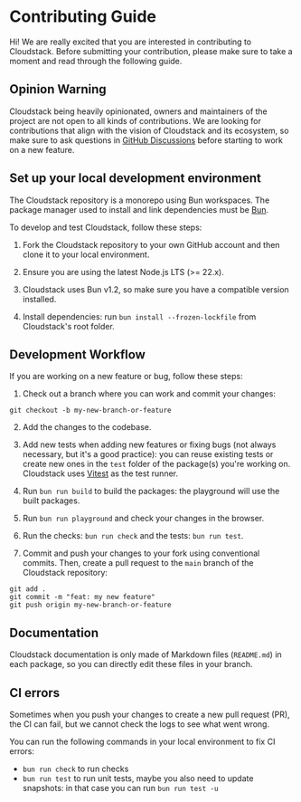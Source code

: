 # Contributing Guide

Hi! We are really excited that you are interested in contributing to Cloudstack. Before submitting your contribution, please make sure to take a moment and read through the following guide.

## Opinion Warning

Cloudstack being heavily opinionated, owners and maintainers of the project are not open to all kinds of contributions. We are looking for contributions that align with the vision of Cloudstack and its ecosystem, so make sure to ask questions in [GitHub Discussions](https://github.com/kevinmarrec/cloudstack/discussions) before starting to work on a new feature.

## Set up your local development environment

The Cloudstack repository is a monorepo using Bun workspaces. The package manager used to install and link dependencies must be [Bun](https://bun.sh).

To develop and test Cloudstack, follow these steps:

1. Fork the Cloudstack repository to your own GitHub account and then clone it to your local environment.

2. Ensure you are using the latest Node.js LTS (>= 22.x).

3. Cloudstack uses Bun v1.2, so make sure you have a compatible version installed.

4. Install dependencies: run `bun install --frozen-lockfile` from Cloudstack's root folder.

## Development Workflow

If you are working on a new feature or bug, follow these steps:

1. Check out a branch where you can work and commit your changes:

```shell
git checkout -b my-new-branch-or-feature
```

2. Add the changes to the codebase.

3. Add new tests when adding new features or fixing bugs (not always necessary, but it's a good practice): you can reuse existing tests or create new ones in the `test` folder of the package(s) you're working on. Cloudstack uses [Vitest](https://vitest.dev) as the test runner.

4. Run `bun run build` to build the packages: the playground will use the built packages.

5. Run `bun run playground` and check your changes in the browser.

6. Run the checks: `bun run check` and the tests: `bun run test`.

7. Commit and push your changes to your fork using conventional commits. Then, create a pull request to the `main` branch of the Cloudstack repository:

```shell
git add .
git commit -m "feat: my new feature"
git push origin my-new-branch-or-feature
```

## Documentation

Cloudstack documentation is only made of Markdown files (`README.md`) in each package, so you can directly edit these files in your branch.

## CI errors

Sometimes when you push your changes to create a new pull request (PR), the CI can fail, but we cannot check the logs to see what went wrong.

You can run the following commands in your local environment to fix CI errors:

- `bun run check` to run checks
- `bun run test` to run unit tests, maybe you also need to update snapshots: in that case you can run `bun run test -u`
